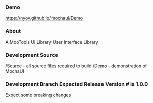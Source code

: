 ### Demo
https://nyov.github.io/mochaui/Demo

### About
A MooTools UI Library User Interface Library

### Development Source

   /Source - all source files required to build
   /Demo - demonstration of MochaUI

### Development Branch Expected Release Version # is 1.0.0

   Expect some breaking changes
